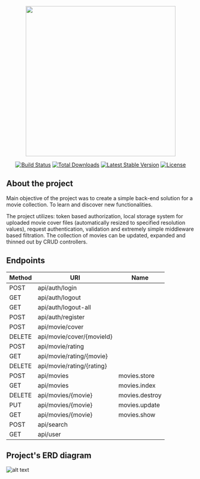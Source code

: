 <p align="center"><a href="https://laravel.com" target="_blank"><img src="https://raw.githubusercontent.com/laravel/art/master/logo-lockup/5%20SVG/2%20CMYK/1%20Full%20Color/laravel-logolockup-cmyk-red.svg" width="400"></a></p>

<p align="center">
<a href="https://travis-ci.org/laravel/framework"><img src="https://travis-ci.org/laravel/framework.svg" alt="Build Status"></a>
<a href="https://packagist.org/packages/laravel/framework"><img src="https://img.shields.io/packagist/dt/laravel/framework" alt="Total Downloads"></a>
<a href="https://packagist.org/packages/laravel/framework"><img src="https://img.shields.io/packagist/v/laravel/framework" alt="Latest Stable Version"></a>
<a href="https://packagist.org/packages/laravel/framework"><img src="https://img.shields.io/packagist/l/laravel/framework" alt="License"></a>
</p>

## About the project

<p>Main objective of the project was to create a simple back-end solution for a movie collection. 
To learn and discover new functionalities.</p>
The project utilizes: token based authorization, local storage system for uploaded movie cover files 
(automatically resized to specified resolution values), request authentication, validation and 
extremely simple middleware based filtration. The collection of movies can be updated, expanded 
and thinned out by CRUD controllers.

## Endpoints

| Method    | URI                       | Name           |
|-----------|---------------------------|----------------|
| POST      | api/auth/login            |                |
| GET       | api/auth/logout           |                |
| GET       | api/auth/logout-all       |                |
| POST      | api/auth/register         |                |
| POST      | api/movie/cover           |                |
| DELETE    | api/movie/cover/{movieId} |                |
| POST      | api/movie/rating          |                |
| GET       | api/movie/rating/{movie}  |                |
| DELETE    | api/movie/rating/{rating} |                |
| POST      | api/movies                | movies.store   |
| GET       | api/movies                | movies.index   |
| DELETE    | api/movies/{movie}        | movies.destroy |
| PUT       | api/movies/{movie}        | movies.update  |
| GET       | api/movies/{movie}        | movies.show    |
| POST      | api/search                |                |
| GET       | api/user                  |                |

## Project's ERD diagram

![alt text](https://postimg.cc/JHymcMHL)
